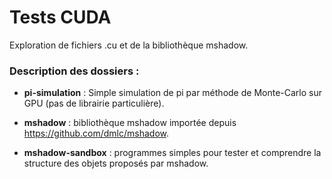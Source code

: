 # Tests CUDA
Exploration de fichiers .cu et de la bibliothèque mshadow.

### Description des dossiers :

- **pi-simulation** : Simple simulation de pi par méthode de Monte-Carlo sur GPU (pas de librairie particulière).

- **mshadow** : bibliothèque mshadow importée depuis https://github.com/dmlc/mshadow.

- **mshadow-sandbox** : programmes simples pour tester et comprendre la structure des objets proposés par mshadow.
